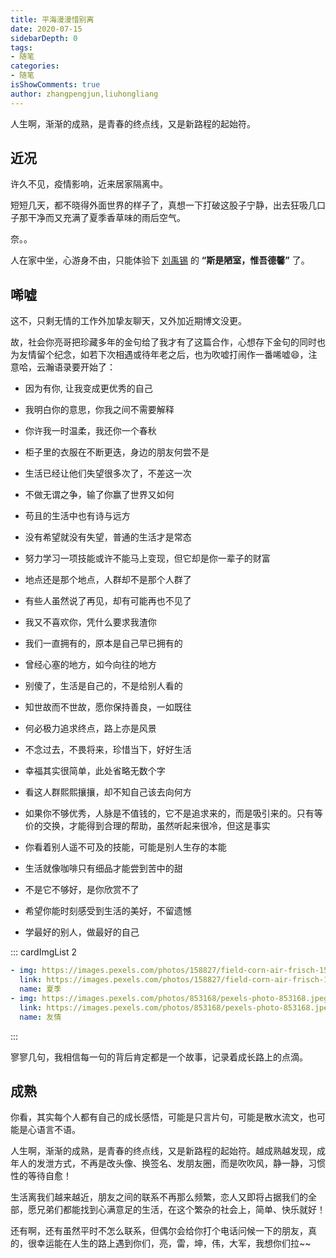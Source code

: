 ```yaml
---
title: 平海漫漫惜别离
date: 2020-07-15
sidebarDepth: 0
tags:
- 随笔
categories:
- 随笔
isShowComments: true
author: zhangpengjun,liuhongliang
---
```


<Boxx/>

人生啊，渐渐的成熟，是青春的终点线，又是新路程的起始符。

<!-- more -->

## 近况

许久不见，疫情影响，近来居家隔离中。

短短几天，都不晓得外面世界的样子了，真想一下打破这股子宁静，出去狂吸几口子那干净而又充满了夏季香草味的雨后空气。

奈。。

人在家中坐，心游身不由，只能体验下 <u>刘禹锡</u> 的 **“斯是陋室，惟吾德馨”** 了。

## 唏嘘

这不，只剩无情的工作外加挚友聊天，又外加近期博文没更。

故，社会你亮哥把珍藏多年的金句给了我才有了这篇合作，心想存下金句的同时也为友情留个纪念，如若下次相遇或待年老之后，也为吹嘘打闹作一番唏嘘😄，注意哈，云瀚语录要开始了：

- 因为有你, 让我变成更优秀的自己

- 我明白你的意思，你我之间不需要解释

- 你许我一时温柔，我还你一个春秋

- 柜子里的衣服在不断更迭，身边的朋友何尝不是

- 生活已经让他们失望很多次了，不差这一次

- 不做无谓之争，输了你赢了世界又如何

- 苟且的生活中也有诗与远方

- 没有希望就没有失望，普通的生活才是常态

- 努力学习一项技能或许不能马上变现，但它却是你一辈子的财富

- 地点还是那个地点，人群却不是那个人群了

- 有些人虽然说了再见，却有可能再也不见了

- 我又不喜欢你，凭什么要求我渣你

- 我们一直拥有的，原本是自己早已拥有的

- 曾经心塞的地方，如今向往的地方

- 别傻了，生活是自己的，不是给别人看的

- 知世故而不世故，愿你保持善良，一如既往

- 何必极力追求终点，路上亦是风景

- 不念过去，不畏将来，珍惜当下，好好生活

- 幸福其实很简单，此处省略无数个字

- 看这人群熙熙攘攘，却不知自己该去向何方

- 如果你不够优秀，人脉是不值钱的，它不是追求来的，而是吸引来的。只有等价的交换，才能得到合理的帮助，虽然听起来很冷，但这是事实

- 你看着别人遥不可及的技能，可能是别人生存的本能

- 生活就像咖啡只有细品才能尝到苦中的甜

- 不是它不够好，是你欣赏不了

- 希望你能时刻感受到生活的美好，不留遗憾

- 学最好的别人，做最好的自己

::: cardImgList 2
```yaml
- img: https://images.pexels.com/photos/158827/field-corn-air-frisch-158827.jpeg?auto=compress&cs=tinysrgb&dpr=2&h=450&w=260
  link: https://images.pexels.com/photos/158827/field-corn-air-frisch-158827.jpeg?auto=compress&cs=tinysrgb&dpr=2&h=450&w=260
  name: 夏季
- img: https://images.pexels.com/photos/853168/pexels-photo-853168.jpeg?auto=compress&cs=tinysrgb&dpr=2&h=750&w=260
  link: https://images.pexels.com/photos/853168/pexels-photo-853168.jpeg?auto=compress&cs=tinysrgb&dpr=2&h=750&w=260
  name: 友情
```
:::

寥寥几句，我相信每一句的背后肯定都是一个故事，记录着成长路上的点滴。

## 成熟

你看，其实每个人都有自己的成长感悟，可能是只言片句，可能是散水流文，也可能是心语言不语。

人生啊，渐渐的成熟，是青春的终点线，又是新路程的起始符。越成熟越发现，成年人的发泄方式，不再是改头像、换签名、发朋友圈，而是吹吹风，静一静，习惯性的等待自愈！

生活离我们越来越近，朋友之间的联系不再那么频繁，恋人又即将占据我们的全部，愿兄弟们都能找到心满意足的生活，在这个繁杂的社会上，简单、快乐就好！

还有啊，还有虽然平时不怎么联系，但偶尔会给你打个电话问候一下的朋友，真的，很幸运能在人生的路上遇到你们，亮，雷，坤，伟，大军，我想你们拉~~

<Reward/>